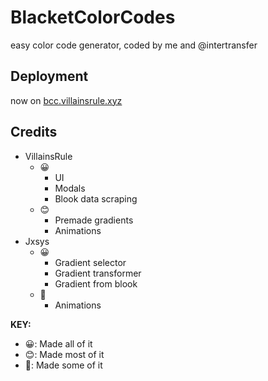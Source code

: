# BlacketColorCodes
easy color code generator, coded by me and @intertransfer

## Deployment
now on [bcc.villainsrule.xyz](https://bcc.villainsrule.xyz)

## Credits
- VillainsRule
  - 😀
    - UI
    - Modals
    - Blook data scraping
  - 😊
    - Premade gradients
    - Animations
- Jxsys
  - 😀
    - Gradient selector
    - Gradient transformer
    - Gradient from blook
  - 🙂
    - Animations

**KEY:**
- 😀: Made all of it
- 😊: Made most of it
- 🙂: Made some of it
